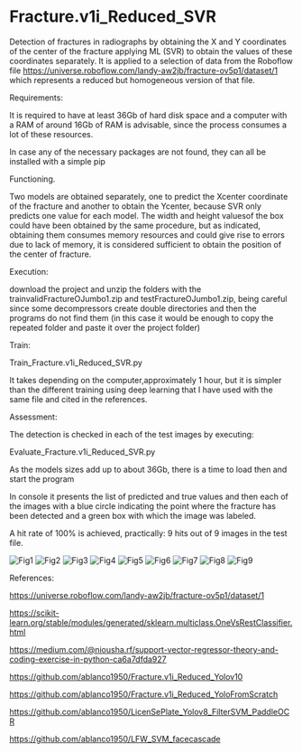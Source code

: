# Fracture.v1i_Reduced_SVR
 Detection of fractures in radiographs by obtaining the X and Y coordinates of the center of the fracture applying ML (SVR) to obtain the values ​​of these coordinates separately. It is applied to a selection of data from the Roboflow file https://universe.roboflow.com/landy-aw2jb/fracture-ov5p1/dataset/1 which represents a reduced but homogeneous version of that file.

Requirements:

It is required to have at least 36Gb of hard disk space and a computer with a RAM of around 16Gb of RAM is advisable, since the process consumes a lot of these resources.

In case any of the necessary packages are not found, they can all be installed with a simple pip

Functioning.

Two models are obtained separately, one to predict the Xcenter coordinate of the fracture and another to obtain the Ycenter, because SVR only predicts one value for each model. The width and height values ​​of the box could have been obtained by the same procedure, but as indicated, obtaining them consumes memory resources and could give rise to errors due to lack of memory, it is considered sufficient to obtain the position of the center of fracture.

Execution:

download the project and unzip the folders with the trainvalidFractureOJumbo1.zip and testFractureOJumbo1.zip, being careful since some decompressors create double directories and then the programs do not find them (in this case it would be enough to copy the repeated folder and paste it over the project folder)

Train:

Train_Fracture.v1i_Reduced_SVR.py

It takes depending on the computer,approximately 1 hour, but it is simpler than the different training using deep learning that I have used with the same file and cited in the references.

Assessment:

The detection is checked in each of the test images by executing:

Evaluate_Fracture.v1i_Reduced_SVR.py

As the models sizes add up to about 36Gb, there is a time to load then and start the program

In console it presents the list of predicted and true values ​​and then each of the images with a blue circle indicating the point where the fracture has been detected and a green box with which the image was labeled.

A hit rate of 100% is achieved, practically: 9 hits out of 9 images in the test file.

![Fig1](https://github.com/ablanco1950/Fracture.v1i_Reduced_SVR/blob/main/Figure_1.png)
![Fig2](https://github.com/ablanco1950/Fracture.v1i_Reduced_SVR/blob/main/Figure_2.png)
![Fig3](https://github.com/ablanco1950/Fracture.v1i_Reduced_SVR/blob/main/Figure_3.png)
![Fig4](https://github.com/ablanco1950/Fracture.v1i_Reduced_SVR/blob/main/Figure_4.png)
![Fig5](https://github.com/ablanco1950/Fracture.v1i_Reduced_SVR/blob/main/Figure_5.png)
![Fig6](https://github.com/ablanco1950/Fracture.v1i_Reduced_SVR/blob/main/Figure_6.png)
![Fig7](https://github.com/ablanco1950/Fracture.v1i_Reduced_SVR/blob/main/Figure_7.png)
![Fig8](https://github.com/ablanco1950/Fracture.v1i_Reduced_SVR/blob/main/Figure_8.png)
![Fig9](https://github.com/ablanco1950/Fracture.v1i_Reduced_SVR/blob/main/Figure_9.png)

References:

https://universe.roboflow.com/landy-aw2jb/fracture-ov5p1/dataset/1

https://scikit-learn.org/stable/modules/generated/sklearn.multiclass.OneVsRestClassifier.html

https://medium.com/@niousha.rf/support-vector-regressor-theory-and-coding-exercise-in-python-ca6a7dfda927

https://github.com/ablanco1950/Fracture.v1i_Reduced_Yolov10

https://github.com/ablanco1950/Fracture.v1i_Reduced_YoloFromScratch

https://github.com/ablanco1950/LicenSePlate_Yolov8_FilterSVM_PaddleOCR

https://github.com/ablanco1950/LFW_SVM_facecascade

